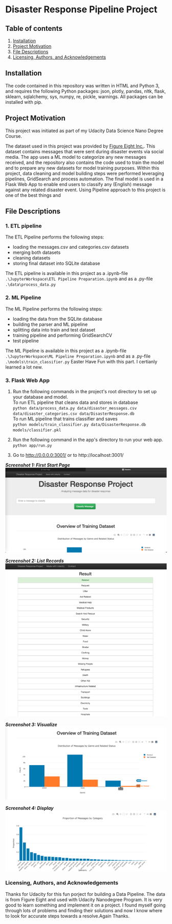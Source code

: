 # Disaster Response Pipeline Project

## Table of contents

1. [Installation](#installation)
2. [Project Motivation](#motivation)
3. [File Descriptions](#files)
4. [Licensing, Authors, and Acknowledgements](#licensing)

## Installation <a name ='installation'></a>
The code contained in this repository was written in HTML and Python 3, and requires the following Python packages: json, plotly, pandas, nltk, flask, sklearn, sqlalchemy, sys, numpy, re, pickle, warnings. All packages can be installed with pip.

## Project Motivation <a name ='motivation'></a>

This project was initiated as part of my Udacity Data Science Nano Degree Course.

The dataset used in this project was provided by [Figure Eight Inc.](https://en.wikipedia.org/wiki/Figure_Eight_Inc.). This dataset contains messages that were sent during disaster events via social media.
The app uses a ML model to categorize any new messages received, and the repository also contains the code used to train the model and to prepare any new datasets for model training purposes.
Within this project, data cleaning and model building steps were performed leveraging pipelines, GridSearch and process automation. The final model is used in a Flask Web App to enable end users to classify any (English) message against any related disaster event. Using Pipeline approach to this project is one of the best things and 

## File Descriptions <a name ='files'></a>
### 1. ETL pipeline
The ETL Pipeline performs the following steps:
* loading the messages.csv and categories.csv datasets
* merging both datasets
* cleaning datasets
* storing final dataset into SQLite database

The ETL pipeline is available in this project as a .ipynb-file `.\JupyterWorkspace\ETL Pipeline Preparation.ipynb` and as a .py-file `.\data\process_data.py`

### 2. ML Pipeline
The ML Pipeline performs the following steps:
* loading the data from the SQLite database
* building the parser and ML pipeline
* splitting data into train and test dataset
* training pipeline and performing GridSearchCV
* test pipeline

The ML Pipeline is available in this project as a .ipynb-file `.\JupyterWorkspace\ML Pipeline Preparation.ipynb` and as a .py-file `.\models\train_classifier.py`
Easter Have Fun with this part. I certianly learned a lot new.

### 3. Flask Web App

  1. Run the following commands in the project's root directory to set up your database and model.<br/>
    To run ETL pipeline that cleans data and stores in database<br/>
        `python data/process_data.py data/disaster_messages.csv data/disaster_categories.csv data/DisasterResponse.db`<br/>
    To run ML pipeline that trains classifier and saves<br/>
        `python models/train_classifier.py data/DisasterResponse.db models/classifier.pkl`<br/>

  2. Run the following command in the app's directory to run your web app.<br/>
    `python app/run.py`

  3. Go to http://0.0.0.0:3001/ or to http://localhost:3001/

  ***Screenshot 1: First Start Page***
![Screenshot 1](https://github.com/Vishal7017/DisasterResponsePipeline/blob/main/Start.png)

***Screenshot 2: List Records***
![Screenshot 2](https://github.com/Vishal7017/DisasterResponsePipeline/blob/main/Sorted.png)

***Screenshot 3: Visualize***
![Screenshot 3](https://github.com/Vishal7017/DisasterResponsePipeline/blob/main/Chart1.png)

***Screenshot 4: Display***
![Screenshot 4](https://github.com/Vishal7017/DisasterResponsePipeline/blob/main/Chart2.png)

### Licensing, Authors, and Acknowledgements <a name ='licensing'></a>
Thanks for Udacity for this fun porject for building a Data Pipeline. The data is from Figure Eight and used with Udacity Nanodegree Program. It is very good to learn something and implement it on a project. I found myself going through lots of problems and finding their solutions and now I know where to look for accurate steps towards a resolve.Again Thanks.
